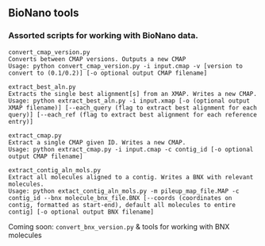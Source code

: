 ## BioNano tools
### Assorted scripts for working with BioNano data.

```
convert_cmap_version.py
Converts between CMAP versions. Outputs a new CMAP
Usage: python convert_cmap_version.py -i input.cmap -v [version to convert to (0.1/0.2)] [-o optional output CMAP filename]
```

```
extract_best_aln.py
Extracts the single best alignment[s] from an XMAP. Writes a new CMAP.
Usage: python extract_best_aln.py -i input.xmap [-o (optional output XMAP filename)] [--each_query (flag to extract best alignment for each query)] [--each_ref (flag to extract best alignment for each reference entry)]
```

```
extract_cmap.py
Extract a single CMAP given ID. Writes a new CMAP.
Usage: python extract_cmap.py -i input.cmap -c contig_id [-o optional output CMAP filename]
```

```
extract_contig_aln_mols.py
Extract all molecules aligned to a contig. Writes a BNX with relevant molecules.
Usage: python extact_contig_aln_mols.py -m pileup_map_file.MAP -c contig_id --bnx molecule_bnx_file.BNX [--coords (coordinates on contig, formatted as start-end), default all molecules to entire contig] [-o optional output BNX filename]
```

Coming soon: ``convert_bnx_version.py`` & tools for working with BNX molecules
